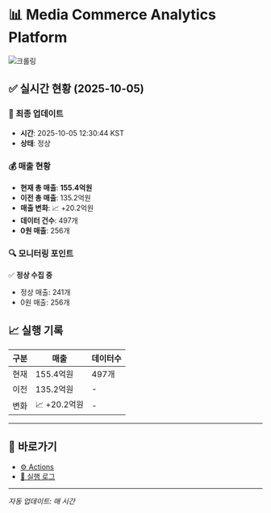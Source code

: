 # 📊 Media Commerce Analytics Platform

![크롤링](https://img.shields.io/badge/크롤링-정상-green)

## ✅ 실시간 현황 (2025-10-05)

### 📍 최종 업데이트
- **시간**: 2025-10-05 12:30:44 KST
- **상태**: 정상

### 💰 매출 현황
- **현재 총 매출**: **155.4억원**
- **이전 총 매출**: 135.2억원
- **매출 변화**: 📈 +20.2억원
- **데이터 건수**: 497개
- **0원 매출**: 256개

### 🔍 모니터링 포인트

✅ **정상 수집 중**
- 정상 매출: 241개
- 0원 매출: 256개


## 📈 실행 기록

| 구분 | 매출 | 데이터수 |
|------|------|----------|
| 현재 | 155.4억원 | 497개 |
| 이전 | 135.2억원 | - |
| 변화 | 📈 +20.2억원 | - |

---

## 🔗 바로가기

- [⚙️ Actions](../../actions)
- [📝 실행 로그](../../actions/workflows/daily_scraping.yml)

---

*자동 업데이트: 매 시간*
